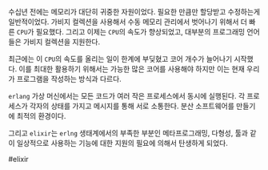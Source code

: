 수십년 전에는 메모리가 대단히 귀중한 자원이었다. 필요한 만큼만 할당받고 수정하는게 일반적이었다. 가비지 컬렉션을 사용해서 수동 메모리 관리에서 벗어나기 위해서 더 빠른 `CPU`가 필요했다. 그리고 이제는 `CPU`의 속도가 향상되었고, 대부분의 프로그래밍 언어들은 가비지 컬렉션을 지원한다.

최근에는 이 `CPU`의 속도를 올리는 일이 한계에 부딪혔고 코어 개수가 늘어나기 시작했다. 이를 최대한 활용하기 위해서는 가능한 많은 코어를 사용해야 하지만 이는 현재 우리가 프로그램을 작성하는 방식과 다르다.

`erlang` 가상 머신에서는 모든 코드가 여러 작은 프로세스에서 동시에 실행된다. 각 프로세스가 각자의 상태를 가지고 메시지를 통해 서로 소통한다. 분산 소프트웨어를 만들기에 최적의 환경이다.

그리고 `elixir`는 `erlng` 생태계에서의 부족한 부분인 메타프로그래밍, 다형성, 툴과 같이 일상적으로 사용하는 기능에 대한 지원의 필요에 의해서 탄생하게 되었다.

#elixir